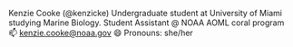 Kenzie Cooke (@kenzicke)
Undergraduate student at University of Miami studying Marine Biology.
Student Assistant @ NOAA AOML coral program
📫 kenzie.cooke@noaa.gov
😄 Pronouns: she/her


<!---
kenzicke/kenzicke is a ✨ special ✨ repository because its `README.md` (this file) appears on your GitHub profile.
You can click the Preview link to take a look at your changes.
--->
